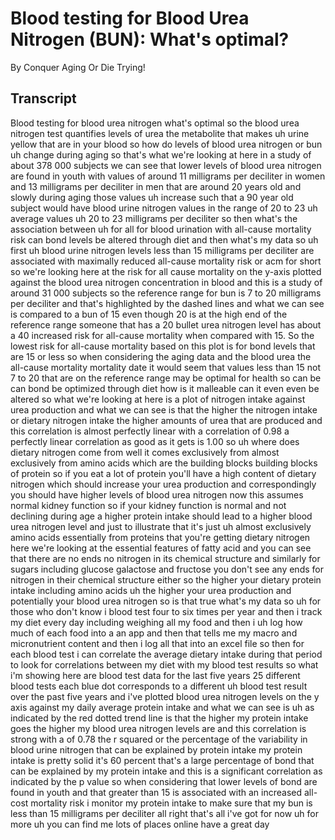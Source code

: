 # Blood testing for Blood Urea Nitrogen (BUN): What's optimal?

By Conquer Aging Or Die Trying! 


## Transcript

Blood testing for blood urea nitrogen what's optimal so the blood urea nitrogen test quantifies levels of urea the metabolite that makes uh urine yellow that are in your blood so how do levels of blood urea nitrogen or bun uh change during aging so that's what we're looking at here in a study of about 378 000 subjects we can see that lower levels of blood urea nitrogen are found in youth with values of around 11 milligrams per deciliter in women and 13 milligrams per deciliter in men that are around 20 years old and slowly during aging those values uh increase such that a 90 year old subject would have blood urine nitrogen values in the range of 20 to 23 uh average values uh 20 to 23 milligrams per deciliter so then what's the association between uh for all for blood urination with all-cause mortality risk can bond levels be altered through diet and then what's my data so uh first uh blood urine nitrogen levels less than 15 milligrams per deciliter are associated with maximally reduced all-cause mortality risk or acm for short so we're looking here at the risk for all cause mortality on the y-axis plotted against the blood urea nitrogen concentration in blood and this is a study of around 31 000 subjects so the reference range for bun is 7 to 20 milligrams per deciliter and that's highlighted by the dashed lines and what we can see is compared to a bun of 15 even though 20 is at the high end of the reference range someone that has a 20 bullet urea nitrogen level has about a 40 increased risk for all-cause mortality when compared with 15. So the lowest risk for all-cause mortality based on this plot is for bond levels that are 15 or less so when considering the aging data and the blood urea the all-cause mortality mortality date it would seem that values less than 15 not 7 to 20 that are on the reference range may be optimal for health so can be can bond be optimized through diet how is it malleable can it even even be altered so what we're looking at here is a plot of nitrogen intake against urea production and what we can see is that the higher the nitrogen intake or dietary nitrogen intake the higher amounts of urea that are produced and this correlation is almost perfectly linear with a correlation of 0.98 a perfectly linear correlation as good as it gets is 1.00 so uh where does dietary nitrogen come from well it comes exclusively from almost exclusively from amino acids which are the building blocks building blocks of protein so if you eat a lot of protein you'll have a high content of dietary nitrogen which should increase your urea production and correspondingly you should have higher levels of blood urea nitrogen now this assumes normal kidney function so if your kidney function is normal and not declining during age a higher protein intake should lead to a higher blood urea nitrogen level and just to illustrate that it's just uh almost exclusively amino acids essentially from proteins that you're getting dietary nitrogen here we're looking at the essential features of fatty acid and you can see that there are no ends no nitrogen in its chemical structure and similarly for sugars including glucose galactose and fructose you don't see any ends for nitrogen in their chemical structure either so the higher your dietary protein intake including amino acids uh the higher your urea production and potentially your blood urea nitrogen so is that true what's my data so uh for those who don't know i blood test four to six times per year and then i track my diet every day including weighing all my food and then i uh log how much of each food into a an app and then that tells me my macro and micronutrient content and then i log all that into an excel file so then for each blood test i can correlate the average dietary intake during that period to look for correlations between my diet with my blood test results so what i'm showing here are blood test data for the last five years 25 different blood tests each blue dot corresponds to a different uh blood test result over the past five years and i've plotted blood urea nitrogen levels on the y axis against my daily average protein intake and what we can see is uh as indicated by the red dotted trend line is that the higher my protein intake goes the higher my blood urea nitrogen levels are and this correlation is strong with a of 0.78 the r squared or the percentage of the variability in blood urine nitrogen that can be explained by protein intake my protein intake is pretty solid it's 60 percent that's a large percentage of bond that can be explained by my protein intake and this is a significant correlation as indicated by the p value so when considering that lower levels of bond are found in youth and that greater than 15 is associated with an increased all-cost mortality risk i monitor my protein intake to make sure that my bun is less than 15 milligrams per deciliter all right that's all i've got for now uh for more uh you can find me lots of places online have a great day
